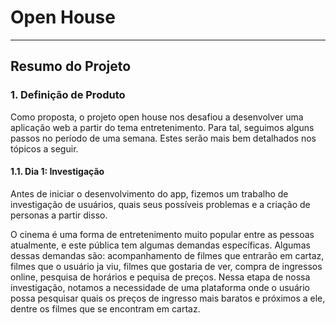 # Open House

***
## Resumo do Projeto

### 1. Definição de Produto

Como proposta, o projeto open house nos desafiou a desenvolver uma aplicação web a partir do tema entretenimento. Para tal, seguimos alguns passos no período de uma semana. Estes serão mais bem detalhados nos tópicos a seguir.

#### 1.1. Dia 1: Investigação

Antes de iniciar o desenvolvimento do app, fizemos um trabalho de investigação de usuários, quais seus possíveis problemas e a criação de personas a partir disso.

O cinema é uma forma de entretenimento muito popular entre as pessoas atualmente, e este pública tem algumas demandas específicas. Algumas dessas demandas são: acompanhamento de filmes que entrarão em cartaz, filmes que o usuário ja viu, filmes que gostaria de ver, compra de ingressos online, pesquisa de horários e pequisa de preços. Nessa etapa de nossa investigação, notamos a necessidade de uma plataforma onde o usuário possa pesquisar quais os preços de ingresso mais baratos e próximos a ele, dentre os filmes que se encontram em cartaz.